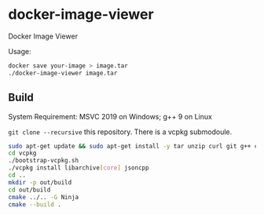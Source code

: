 docker-image-viewer
===================

Docker Image Viewer

Usage:
```bash
docker save your-image > image.tar
./docker-image-viewer image.tar
```


Build
--------

System Requirement: MSVC 2019 on Windows; g++ 9 on Linux

`git clone --recursive` this repository. There is a vcpkg submodoule.

```bash
sudo apt-get update && sudo apt-get install -y tar unzip curl git g++ cmake ninja-build
cd vcpkg
./bootstrap-vcpkg.sh
./vcpkg install libarchive[core] jsoncpp
cd ..
mkdir -p out/build
cd out/build
cmake ../.. -G Ninja
cmake --build .
```
